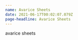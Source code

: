 ```yaml
---
name: Avarice Sheets
date: 2021-06-17T00:02:07.079Z
page-headline: Avarice Sheets
---
```

avarice sheets